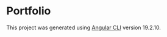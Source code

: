 # Portfolio

This project was generated using [Angular CLI](https://github.com/angular/angular-cli) version 19.2.10.
